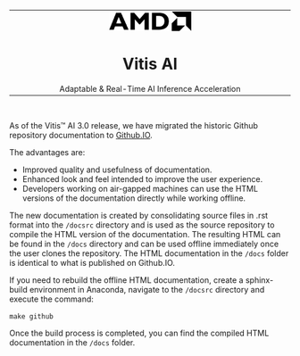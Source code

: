 <table class="sphinxhide">
 <tr>
   <td align="center"><img src="https://raw.githubusercontent.com/Xilinx/Image-Collateral/main/xilinx-logo.png" width="30%"/><h1>Vitis AI</h1><h0>Adaptable & Real-Time AI Inference Acceleration</h0>
   </td>
 </tr>
</table>


<br />

As of the Vitis™ AI 3.0 release, we have migrated the historic Github repository documentation to [Github.IO](https://xilinx.github.io/Vitis-AI/).

The advantages are:

- Improved quality and usefulness of documentation.
- Enhanced look and feel intended to improve the user experience.
- Developers working on air-gapped machines can use the HTML versions of the documentation directly while working offline.

The new documentation is created by consolidating source files in .rst format into the `/docsrc` directory and is used as the source repository to compile the HTML version of the documentation. The resulting HTML can be found in the `/docs` directory and can be used offline immediately once the user clones the repository. The HTML documentation in the `/docs` folder is identical to what is published on Github.IO.

If you need to rebuild the offline HTML documentation, create a sphinx-build environment in Anaconda, navigate to the `/docsrc` directory and execute the command:

```text
make github
```

Once the build process is completed, you can find the compiled HTML documentation in the `/docs` folder.

<br /> <br />
